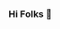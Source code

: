 ### Hi Folks 👋


<!--
**renuyarasu/renuyarasu** is a ✨ _special_ ✨ repository because its `README.md` (this file) appears on your GitHub profile.

Here are some ideas to get you started:

- 🔭 I’m currently working on ...
- 🌱 I’m currently learning ...
- 👯 I’m looking to collaborate on ...
- 🤔 I’m looking for help with ...
- 💬 Ask me about ...
- 📫 How to reach me: ...
- 😄 Pronouns: ...
- ⚡ Fun fact: ...
<img src="https://github-readme-stats.vercel.app/api?username=renuyarasu&&show_icons=true&title_color=ffffff&icon_color=bb2acf&text_color=daf7dc&bg_color=151515" width="500" height="auto">
-->
